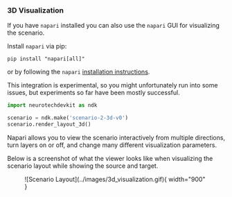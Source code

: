 ### 3D Visualization

If you have `napari` installed you can also use the `napari` GUI for visualizing the scenario.

Install `napari` via pip:

```
pip install "napari[all]"
```

or by following the `napari` [installation instructions](https://napari.org/stable/tutorials/fundamentals/installation.html).

This integration is experimental, so you might unfortunately run into some issues, but experiments so far have been mostly successful.

```py
import neurotechdevkit as ndk

scenario = ndk.make('scenario-2-3d-v0')
scenario.render_layout_3d()
```

Napari allows you to view the scenario interactively from multiple directions, turn layers on or off, and change many different visualization parameters.

Below is a screenshot of what the viewer looks like when visualizing the scenario layout while showing the source and target.


<figure markdown>
  ![Scenario Layout](../images/3d_visualization.gif){ width="900" }
</figure>
